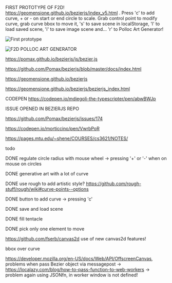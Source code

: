 FIRST PROTOTYPE OF F2D! https://geomensione.github.io/bezierjs/index_v5.html . Press 'c' to add curve, + or - on start or end circle to scale. Grab control point to modify curve, grab curve bbox to move it, 's' to save scene in localStorage, 'l' to load saved scene, 'i' to save image scene and...
'r' to Polloc Art Generator!

![First prototype](https://geomensione.github.io/bezierjs/img/testf2d.png)

![F2D POLLOC ART GENERATOR](https://geomensione.github.io/bezierjs/img/generativeArt.png)

https://pomax.github.io/bezierjs/js/bezier.js

https://github.com/Pomax/bezierjs/blob/master/docs/index.html

https://geomensione.github.io/bezierjs

https://geomensione.github.io/bezierjs/bezierjs_index.html

CODEPEN https://codepen.io/mdiegoli-the-typescripter/pen/abwBWJp

ISSUE OPENED IN BEZIERJS REPO

https://github.com/Pomax/bezierjs/issues/174

https://codepen.io/morticcino/pen/VwrbPoR

https://pages.mtu.edu/~shene/COURSES/cs3621/NOTES/

todo

DONE regulate circle radius with mouse wheel -> pressing '+' or '-' when on mouse on circles

DONE generative art with a lot of curve 

DONE use rough to add artistic style? https://github.com/rough-stuff/rough/wiki#curve-points--options

DONE button to add curve -> pressing 'c'

DONE save and load scene

DONE fill tentacle

DONE pick only one element to move

https://github.com/fserb/canvas2d use of new canvas2d features!

bbox over curve

https://developer.mozilla.org/en-US/docs/Web/API/OffscreenCanvas, problems when pass Bezier object via messagepost -> https://localazy.com/blog/how-to-pass-function-to-web-workers -> problem again using JSONfn, in worker window is not defined!
